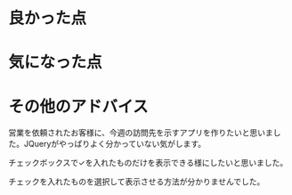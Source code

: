 # 良かった点


# 気になった点


# その他のアドバイス

営業を依頼されたお客様に、今週の訪問先を示すアプリを作りたいと思いました。JQueryがやっぱりよく分かっていない気がします。

チェックボックスで✓を入れたものだけを表示できる様にしたいと思いました。

チェックを入れたものを選択して表示させる方法が分かりませんでした。
